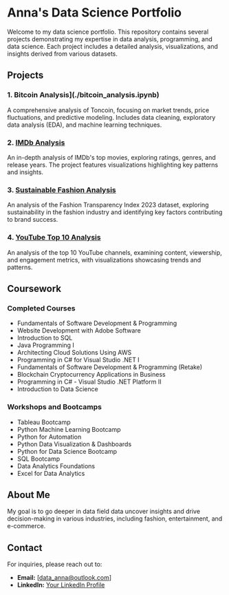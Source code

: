 # Anna's Data Science Portfolio

Welcome to my data science portfolio. This repository contains several projects demonstrating my expertise in data analysis, programming, and data science. Each project includes a detailed analysis, visualizations, and insights derived from various datasets.

## Projects

### 1. Bitcoin Analysis](./bitcoin_analysis.ipynb)
A comprehensive analysis of Toncoin, focusing on market trends, price fluctuations, and predictive modeling. Includes data cleaning, exploratory data analysis (EDA), and machine learning techniques.

### 2. [IMDb Analysis](./imbd%20.ipynb)
An in-depth analysis of IMDb's top movies, exploring ratings, genres, and release years. The project features visualizations highlighting key patterns and insights.

### 3. [Sustainable Fashion Analysis](./Sustainable_Fashion_Analysis_Final%20(1).ipynb)
An analysis of the Fashion Transparency Index 2023 dataset, exploring sustainability in the fashion industry and identifying key factors contributing to brand success.

### 4. [YouTube Top 10 Analysis](./youtube_top10analysis_final.ipynb)
An analysis of the top 10 YouTube channels, examining content, viewership, and engagement metrics, with visualizations showcasing trends and patterns.

## Coursework

### Completed Courses
- Fundamentals of Software Development & Programming
- Website Development with Adobe Software
- Introduction to SQL
- Java Programming I
- Architecting Cloud Solutions Using AWS
- Programming in C# for Visual Studio .NET I
- Fundamentals of Software Development & Programming (Retake)
- Blockchain Cryptocurrency Applications in Business
- Programming in C# - Visual Studio .NET Platform II
- Introduction to Data Science

### Workshops and Bootcamps
- Tableau Bootcamp
- Python Machine Learning Bootcamp
- Python for Automation
- Python Data Visualization & Dashboards
- Python for Data Science Bootcamp
- SQL Bootcamp
- Data Analytics Foundations
- Excel for Data Analytics

## About Me

My goal is to go deeper in data field data  uncover insights and drive decision-making in various industries, including fashion, entertainment, and e-commerce.

## Contact

For inquiries, please reach out to:
- **Email:** [data_anna@outlook.com]
- **LinkedIn:** [Your LinkedIn Profile](https://www.linkedin.com/in/anna-zandynova-617806306/)

